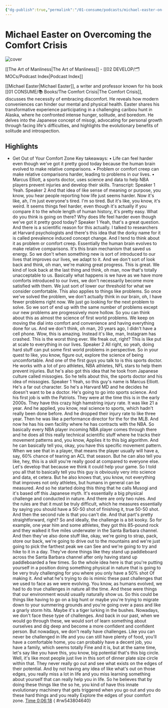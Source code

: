 ```yaml
---
{"dg-publish":true,"permalink":"/01-consume/podcasts/michael-easter-on-overcoming-the-comfort-crisis/","title":"Michael Easter on Overcoming the Comfort Crisis","tags":["podcasts"]}
---
```


# Michael Easter on Overcoming the Comfort Crisis

![cover](https://images.weserv.nl/?url=https%3A%2F%2Fimage.simplecastcdn.com%2Fimages%2F5b7d8c77-15ba-4eff-a999-2e725db21db5%2F0dbb2522-c63f-4bea-bb79-1b525d40a696%2F3000x3000%2Fart-of-manliness-cover.jpg%3Faid%3Drss_feed&w=320&h=320&output=jpg)

[[The Art of Manliness\|The Art of Manliness]] - [[02 DEVELOP/🗂️ MOCs/Podcast Index\|Podcast Index]]

[[Michael Easter\|Michael Easter]], a writer and professor known for his book [[01 CONSUME/📚 Books/The Comfort Crisis\|The Comfort Crisis]], discusses the necessity of embracing discomfort. He reveals how modern conveniences can hinder our mental and physical health. Easter shares his transformative experience participating in a challenging caribou hunt in Alaska, where he confronted intense hunger, solitude, and boredom. He delves into the Japanese concept of misogi, advocating for personal growth through facing life's difficulties, and highlights the evolutionary benefits of solitude and introspection.

## Highlights
- Get Out of Your Comfort Zone 
  Key takeaways:
  • Life can feel harder even though we've got it pretty good today because the human brain evolved to make relative comparisons.
  • Problem or comfort creep can make relative comparisons harder, leading to problems in our lives.
  • Marcus Elliott, a sports doctor, uses science and data to help NBA players prevent injuries and develop their skills.
  Transcript:
  Speaker 1
  Yeah.
  Speaker 2
  And that idea of like sense of meaning or purpose, you know, you hear people reporting how life just seems harder. Now it's like, ah, I'm just everyone's tired. I'm so tired. But it's like, you know, it's weird. It seems things feel harder, even though it's actually if you compare it to the whole length of human history, it's pretty easy. What do you think is going on there? Why does life feel harder even though we've got it pretty good today?
  Speaker 1
  Yeah, that's a great question. And there is a scientific reason for this actually. I talked to researchers at Harvard psychologists and there's this idea that the dorky name for it is called prevalence induced concept change. And I tend to think about it as problem or comfort creep. Essentially the human brain evolves to make relative comparisons. It's this brain mechanism that saved us energy. So we don't when something new is sort of introduced to our lives that improves our lives, we adapt to it. And we don't sort of look back and think, oh man, we're making great progress. This is great. We kind of look back at the last thing and think, oh man, now that's totally unacceptable to us. Basically what happens is we have as we have more comforts introduced to our lives, we don't necessarily become more satisfied with them. We just sort of lower our threshold for what we consider comfortable. This also applies to things like problems. So once we've solved the problem, we don't actually think in our brain, oh, I have fewer problems right now. We just go looking for the next problem to solve. So we sort of end up with the same number of problems except our new problems are progressively more hollow. So you can think about this as almost the science of first world problems. We keep on moving the dial into comfort and convenience and having everything done for us. And we don't think, oh man, 20 years ago, I didn't have a cell phone. Wow, this is amazing. Instead it's like, man, Instagram has crashed. This is the worst thing ever. We freak out, right? This is like put at scale to everything in our lives.
  Speaker 2
  All right, so yeah, doing hard stuff can put some first world problems in perspective. So in your quest to like, you know, figure out, explore the science of being uncomfortable. And one of the first guys you talk to is this sports doctor. He works with a lot of pro athletes, NBA athletes, NFL stars to help them prevent injuries. But he's also got this idea that he took from Japanese culture called missogies. So he tells about this, the sports doctor and his idea of missogies.
  Speaker 1
  Yeah, so this guy's name is Marcus Elliott. He's a far out character. So he's a Harvard MD and he decides he doesn't want to be a doctor. He's going to go into sports science. And his first job is with the Patriots. They were at the time this is in the early 2000s. They have this crazy high hamstring injury rate. It was like 21 a year. And he applied, you know, real science to sports, which hadn't really been done before. And he dropped their injury rate to like three year. Then he was like a performance director for the for the MLB. And now he has his own facility where he has contracts with the NBA. So basically every NBA player incoming NBA player comes through there and he does all this really technical scientific stuff where he tracks their movement patterns and, you know, Applies it to this big algorithm. And he can basically tell you, okay, you have this specific movement pattern. When we see that in a player, that means the player usually will have a, say, 60% chance of tearing an ACL that season. But he can also tell you like, hey, this is a skill you're really good at compared to everyone else. Let's develop that because we think it could help your game. So I told you all that to basically tell you this guy is obviously very into science and data, et cetera. But he also knows that, you know, not everything that improves not only athletes, but humans in general can be measured. And so he started doing this thing that he calls Musogi and it's based off this Japanese myth. It's essentially a big physical challenge and conducted in nature. And there are only two rules. And the rules are that it must be truly difficult, which he measures essentially by saying you should have a 50-50 shot of finishing it, true 50-50 shot. And then the second rule is that you can't die. And that part's pretty straightforward, right? So and ideally, the challenge is a bit kooky. So for example, one year him and some athletes, they got this 85-pound rock and they walked it five miles underwater in the Santa Barbara channel. And then they've also done stuff like, okay, we're going to strap, pack, store our back, we're going to drive out to the mountains and we're just going to pick the farthest peak we can See and we're going to try and hike to it in a day. They've done things like they stand up paddleboard across the Santa Barbara channel after only having stand up paddleboarded a few times. So the whole idea here is that you're putting yourself in a position doing something physical in nature that is going to be very truly challenging for you where you only have a 50% shot Of making it. And what he's trying to do is mimic these past challenges that we used to face as we were evolving. You know, as humans evolved, we had to do true challenges in nature all the time. And these were things that our environment would usually naturally show us. So this could be things like having to go on a big hunt or maybe you're trying to migrate down to your summering grounds and you're going over a pass and like a gnarly storm hits. Maybe it's a tiger lurking in the bushes. Nowadays, we don't face these type of challenges. And back in our past, when we would go through these, we would sort of learn something about ourselves and dig deep and become a more confident and confident person. But nowadays, we don't really have challenges. Like you can never be challenged in life and you can still have plenty of food, you'll have a comfortable home, you can probably have a decent job, you have a family, which seems totally Fine and it is, but at the same time, let's say like you have this, you know, big potential that's this big circle. Well, it's like most people just live in this sort of dinner plate size circle within that. They never really go out and see what exists on the edges of their potential. And by not having any idea of like what's out on those edges, you really miss a lot in life and you miss learning something about yourself that can really help you in life. So he believes that by doing these things like the so he, you kind of have this innate evolutionary machinery that gets triggered when you go out and you do these hard things and you really Explore the edges of your comfort zone. [Time 0:06:18](https://readwise.io/open/543804640)
{ #rw543804640}


